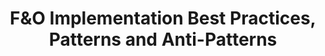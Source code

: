 ---
layout: planlist
title: F&O Implementation Best Practices, Patterns and Anti-Patterns
permalink: /skilling/d365-academy/business-applications/finops implementation best practices and patterns
includemethod: all
sortfield: updated
includeplans:
- finops implementations
---
